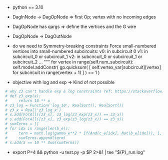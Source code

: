 - python == 3.10

- DagInNode -> DagOpNode => first Op; vertex with no incoming edges
- DagOpNode has qargs => define the vertices and the G wire
- DagOpNode -> DagOutNode 

- do we need to 
Symmetry-breaking constraints
        Force small-numbered vertices into small-numbered subcircuits:
            v0: in subcircuit 0
            v1: in subcircuit_0 or subcircuit_1
            v2: in subcircuit_0 or subcircuit_1 or subcircuit_2
            ...
        """
        for vertex in range(self.num_subcircuit):
            self.model.addConstr(
                gp.quicksum(
                    [
                        self.vertex_var[subcircuit][vertex]
                        for subcircuit in range(vertex + 1)
                    ]
                )
                == 1
            )


- objective with log and exp => Kind of not possible
```python
# why z3 can't handle exp & log constraints ref: https://stackoverflow.com/questions/70289335/power-and-logarithm-in-z3
# def z3_exp(x):
#     return 10 ** x
# z3_log = Function('log_10', RealSort(), RealSort())
# z3_x = Real('z3_log_x')
# s.add(ForAll([z3_x], z3_log(z3_exp(z3_x)) == z3_x))
# s.add(ForAll([z3_x], z3_exp(z3_log(z3_x)) == z3_x))
# sumTerms = []
# for idx in range(len(b_e)):
#     term = math.log(gamma_e**2 * If(And(c_e[idx], Not(b_e[idx])), 1, 0), 10) + math.log(gamma_e_k**2 * If(b_e[idx], 1, 0), 10)
#     sumTerms.append(term)
# s.add(S == 10 ** Sum(sumTerms))
```
- export P=4 && python -u test.py -p $P 2>&1 | tee "${P}_run.log"